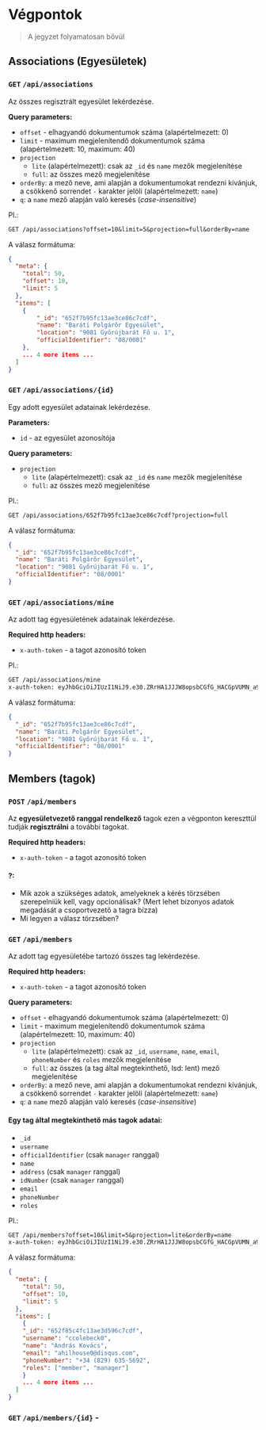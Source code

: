 # Végpontok

> A jegyzet folyamatosan bővül

## Associations (Egyesületek)

### `GET` `/api/associations`

Az összes regisztrált egyesület lekérdezése.

**Query parameters:**

- `offset` - elhagyandó dokumentumok száma (alapértelmezett: 0)
- `limit` - maximum megjelenítendő dokumentumok száma (alapértelmezett: 10, maximum: 40)
- `projection`
  - `lite` (alapértelmezett): csak az `_id` és `name` mezők megjelenítése
  - `full`: az összes mező megjelenítése
- `orderBy`: a mező neve, ami alapján a dokumentumokat rendezni kívánjuk, a csökkenő sorrendet `-` karakter jelöli (alapértelmezett: `name`)
- `q`: a `name` mező alapján való keresés (_case-insensitive_)

Pl.:

```rest
GET /api/associations?offset=10&limit=5&projection=full&orderBy=name
```

A válasz formátuma:

```json
{
  "meta": {
    "total": 50,
    "offset": 10,
    "limit": 5
  },
  "items": [
    {
        "_id": "652f7b95fc13ae3ce86c7cdf",
        "name": "Baráti Polgárõr Egyesület",
        "location": "9081 Győrújbarát Fő u. 1",
        "officialIdentifier": "08/0001"
    },
    ... 4 more items ...
  ]
}
```

### `GET` `/api/associations/{id}`

Egy adott egyesület adatainak lekérdezése.

**Parameters:**

- `id` - az egyesület azonosítója

**Query parameters:**

- `projection`
  - `lite` (alapértelmezett): csak az `_id` és `name` mezők megjelenítése
  - `full`: az összes mező megjelenítése

Pl.:

```rest
GET /api/associations/652f7b95fc13ae3ce86c7cdf?projection=full
```

A válasz formátuma:

```json
{
  "_id": "652f7b95fc13ae3ce86c7cdf",
  "name": "Baráti Polgárõr Egyesület",
  "location": "9081 Győrújbarát Fő u. 1",
  "officialIdentifier": "08/0001"
}
```

### `GET` `/api/associations/mine`

Az adott tag egyesületének adatainak lekérdezése.

**Required http headers:**

- `x-auth-token` - a tagot azonosító token

Pl.:

```rest
GET /api/associations/mine
x-auth-token: eyJhbGciOiJIUzI1NiJ9.e30.ZRrHA1JJJW8opsbCGfG_HACGpVUMN_a9IV7pAx_Zmeo
```

A válasz formátuma:

```json
{
  "_id": "652f7b95fc13ae3ce86c7cdf",
  "name": "Baráti Polgárõr Egyesület",
  "location": "9081 Győrújbarát Fő u. 1",
  "officialIdentifier": "08/0001"
}
```

## Members (tagok)

### `POST` `/api/members`

Az **egyesületvezető ranggal rendelkező** tagok ezen a végponton kereszttül
tudják **regisztrálni** a további tagokat.

**Required http headers:**

- `x-auth-token` - a tagot azonosító token

#### ?:

- Mik azok a szükséges adatok, amelyeknek a kérés törzsében szerepelniük kell, vagy opcionálisak? (Mert lehet bizonyos adatok megadását a csoportvezető a tagra bízza)
- Mi legyen a válasz törzsében?

### `GET` `/api/members`

Az adott tag egyesületébe tartozó összes tag lekérdezése.

**Required http headers:**

- `x-auth-token` - a tagot azonosító token

**Query parameters:**

- `offset` - elhagyandó dokumentumok száma (alapértelmezett: 0)
- `limit` - maximum megjelenítendő dokumentumok száma (alapértelmezett: 10, maximum: 40)
- `projection`
  - `lite` (alapértelmezett): csak az `_id`, `username`, `name`, `email`, `phoneNumber` és `roles` mezők megjelenítése
  - `full`: az összes (a tag által megtekinthető, lsd: lent) mező megjelenítése
- `orderBy`: a mező neve, ami alapján a dokumentumokat rendezni kívánjuk, a csökkenő sorrendet `-` karakter jelöli (alapértelmezett: `name`)
- `q`: a `name` mező alapján való keresés (_case-insensitive_)

#### Egy tag által megtekinthető más tagok adatai:

- `_id`
- `username`
- `officialIdentifier` (csak `manager` ranggal)
- `name`
- `address` (csak `manager` ranggal)
- `idNumber` (csak `manager` ranggal)
- `email`
- `phoneNumber`
- `roles`

Pl.:

```rest
GET /api/members?offset=10&limit=5&projection=lite&orderBy=name
x-auth-token: eyJhbGciOiJIUzI1NiJ9.e30.ZRrHA1JJJW8opsbCGfG_HACGpVUMN_a9IV7pAx_Zmeo
```

A válasz formátuma:

```json
{
  "meta": {
    "total": 50,
    "offset": 10,
    "limit": 5
  },
  "items": [
    {
    "_id": "652f85c4fc13ae3d596c7cdf",
    "username": "ccolebeck0",
    "name": "András Kovács",
    "email": "ahilhouse0@disqus.com",
    "phoneNumber": "+34 (829) 635-5692",
    "roles": ["member", "manager"]
    }
    ... 4 more items ...
  ]
}
```

### `GET` `/api/members/{id}` -
